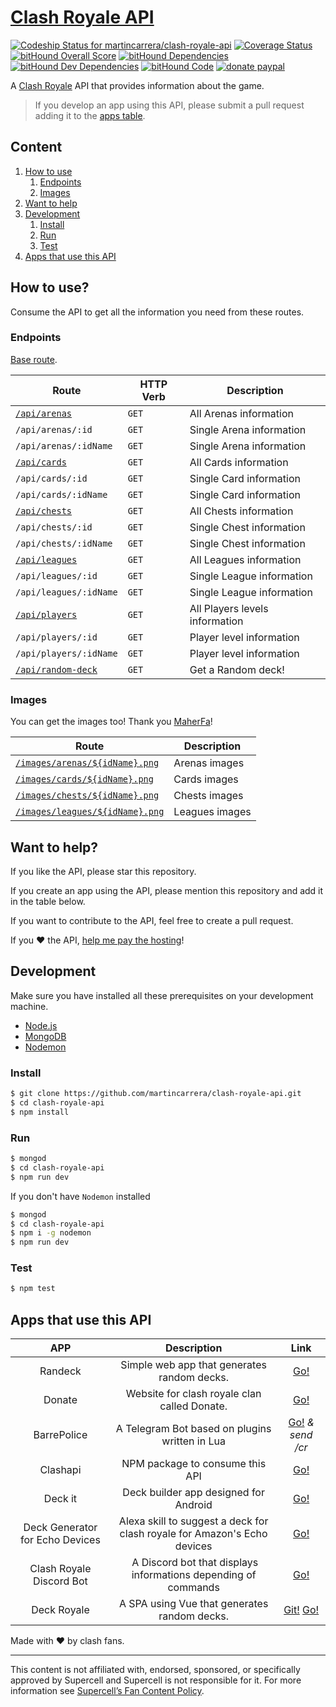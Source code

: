 # [Clash Royale API](http://www.clashapi.xyz/)
[![Codeship Status for martincarrera/clash-royale-api](https://codeship.com/projects/4f412dd0-0006-0134-4d8c-1e95689fe79f/status?branch=master)](https://codeship.com/projects/153028) [![Coverage Status](https://coveralls.io/repos/github/martincarrera/clash-royale-api/badge.svg?branch=master)](https://coveralls.io/github/martincarrera/clash-royale-api?branch=master) [![bitHound Overall Score](https://www.bithound.io/github/martincarrera/clash-royale-api/badges/score.svg)](https://www.bithound.io/github/martincarrera/clash-royale-api) [![bitHound Dependencies](https://www.bithound.io/github/martincarrera/clash-royale-api/badges/dependencies.svg)](https://www.bithound.io/github/martincarrera/clash-royale-api/master/dependencies/npm) [![bitHound Dev Dependencies](https://www.bithound.io/github/martincarrera/clash-royale-api/badges/devDependencies.svg)](https://www.bithound.io/github/martincarrera/clash-royale-api/master/dependencies/npm) [![bitHound Code](https://www.bithound.io/github/martincarrera/clash-royale-api/badges/code.svg)](https://www.bithound.io/github/martincarrera/clash-royale-api)
[![donate paypal](https://img.shields.io/badge/donate-paypal-blue.svg)](https://www.paypal.me/MartinCarrera)

A [Clash Royale](http://supercell.com/en/games/clashroyale/) API that provides information about the game.

> If you develop an app using this API, please submit a pull request adding it to the [apps table](#apps-that-use-this-api).

## Content

1. [How to use](#how-to-use)
    1. [Endpoints](#endpoints)
    2. [Images](#images)
2. [Want to help](#want-to-help)
3. [Development](#development)
    1. [Install](#install)
    2. [Run](#run)
    3. [Test](#test)
4. [Apps that use this API](#apps-that-use-this-api)

## How to use?

Consume the API to get all the information you need from these routes.

### Endpoints

[Base route](http://www.clashapi.xyz).

| Route | HTTP Verb | Description |
|---|---|---|
| [`/api/arenas`][1] | `GET` | All Arenas information |
| `/api/arenas/:id` | `GET` | Single Arena information |
| `/api/arenas/:idName` | `GET` | Single Arena information |
| [`/api/cards`][2] | `GET` | All Cards information |
| `/api/cards/:id` | `GET` | Single Card information |
| `/api/cards/:idName` | `GET` | Single Card information |
| [`/api/chests`][3] | `GET` | All Chests information |
| `/api/chests/:id` | `GET` | Single Chest information |
| `/api/chests/:idName` | `GET` | Single Chest information |
| [`/api/leagues`][4] | `GET` | All Leagues information |
| `/api/leagues/:id` | `GET` | Single League information |
| `/api/leagues/:idName` | `GET` | Single League information |
| [`/api/players`][5] | `GET` | All Players levels information |
| `/api/players/:id` | `GET` | Player level information |
| `/api/players/:idName` | `GET` | Player level information |
| [`/api/random-deck`][6] | `GET` | Get a Random deck! |

[1]: http://www.clashapi.xyz/api/arenas
[2]: http://www.clashapi.xyz/api/cards
[3]: http://www.clashapi.xyz/api/chests
[4]: http://www.clashapi.xyz/api/leagues
[5]: http://www.clashapi.xyz/api/players
[6]: http://www.clashapi.xyz/api/random-deck

### Images

You can get the images too! Thank you [MaherFa](https://github.com/MaherFa)!

| Route | Description |
|---|---|
| [`/images/arenas/${idName}.png`][7] | Arenas images |
| [`/images/cards/${idName}.png`][8] | Cards images |
| [`/images/chests/${idName}.png`][9] | Chests images |
| [`/images/leagues/${idName}.png`][10] | Leagues images |

[7]: http://www.clashapi.xyz/images/arenas/royal-arena.png
[8]: http://www.clashapi.xyz/images/cards/arrows.png
[9]: http://www.clashapi.xyz/images/chests/super-magical-chest.png
[10]: http://www.clashapi.xyz/images/leagues/ultimate-champion.png

## Want to help?

If you like the API, please star this repository.

If you create an app using the API, please mention this repository and add it in the table below.

If you want to contribute to the API, feel free to create a pull request.

If you :heart: the API, [help me pay the hosting](https://www.paypal.me/MartinCarrera)!

## Development

Make sure you have installed all these prerequisites on your development machine.

* [Node.js](https://nodejs.org/en/download/)
* [MongoDB](https://www.mongodb.org/)
* [Nodemon](https://nodemon.io/)

### Install

``` bash
$ git clone https://github.com/martincarrera/clash-royale-api.git
$ cd clash-royale-api
$ npm install
```

### Run

``` bash
$ mongod
$ cd clash-royale-api
$ npm run dev
```

If you don't have `Nodemon` installed

``` bash
$ mongod
$ cd clash-royale-api
$ npm i -g nodemon
$ npm run dev
```

### Test

``` bash
$ npm test
```

## Apps that use this API

| APP | Description | Link |
|:---:|:---:|:---:|
| Randeck | Simple web app that generates random decks. | [Go!](http://randeck.xyz) |
| Donate | Website for clash royale clan called Donate. |[Go!](http://donate.kloud51.com/)|
| BarrePolice | A Telegram Bot based on plugins written in Lua |[Go!](https://t.me/BarrePolice_Bot) _& send /cr_ |
| Clashapi | NPM package to consume this API | [Go!](https://www.npmjs.com/package/clashapi) |
| Deck it | Deck builder app designed for Android | [Go!](https://play.google.com/store/apps/details?id=com.oryginal.deckit) |
| Deck Generator for Echo Devices | Alexa skill to suggest a deck for clash royale for Amazon's Echo devices | [Go!](https://alexa.amazon.in/spa/index.html#skills/dp/B078WSRZWV/?ref=skill_dsk_skb_ca_24) |
| Clash Royale Discord Bot | A Discord bot that displays informations depending of commands | [Go!](https://github.com/TorzuoliH/clash-royale-discord-bot) |
| Deck Royale | A SPA using Vue that generates random decks. | [Git!](https://github.com/ikenami/Deck-Royale) [Go!](http://deck-royale-ultimate.herokuapp.com/) |


Made with :heart: by clash fans.

----------
This content is not affiliated with, endorsed, sponsored, or specifically approved by Supercell and Supercell is not responsible for it. For more information see [Supercell’s Fan Content Policy](http://www.supercell.com/fan-content-policy).
